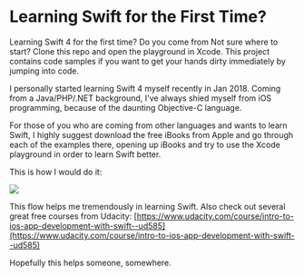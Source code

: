# Learning Swift for the First Time?

Learning Swift 4 for the first time? Do you come from Not sure where to start? Clone this repo and open the playground in Xcode. This project contains code samples if you want to get your hands dirty immediately by jumping into code.

I personally started learning Swift 4 myself recently in Jan 2018. Coming from a Java/PHP/.NET background, I've always shied myself from iOS programming, because of the daunting Objective-C language.

For those of you who are coming from other languages and wants to learn Swift, I highly suggest download the free iBooks from Apple and go through each of the examples there, opening up iBooks and try to use the Xcode playground in order to learn Swift better.

This is how I would do it:

![](https://i.imgur.com/hxkfDnU.png)

This flow helps me tremendously in learning Swift. Also check out several great free courses from Udacity: [https://www.udacity.com/course/intro-to-ios-app-development-with-swift--ud585](https://www.udacity.com/course/intro-to-ios-app-development-with-swift--ud585)

Hopefully this helps someone, somewhere.